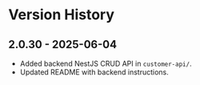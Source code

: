 # Version History

## 2.0.30 - 2025-06-04
- Added backend NestJS CRUD API in `customer-api/`.
- Updated README with backend instructions.
